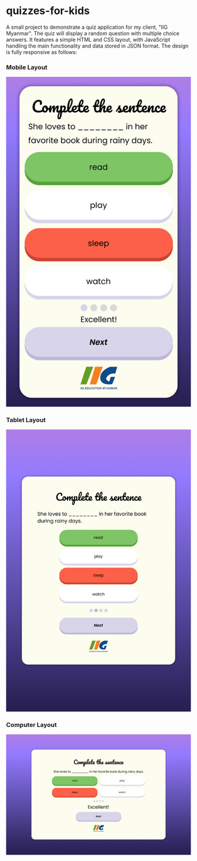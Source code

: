 # quizzes-for-kids
A small project to demonstrate a quiz application for my client, "IIG Myanmar". The quiz will display a random question with multiple choice answers. It features a simple HTML and CSS layout, with JavaScript handling the main functionality and data stored in JSON format. The design is fully responsive as follows:

### Mobile Layout
<img src="assets/img/mobile-layout.jpg" alt="mobile layout">

### Tablet Layout
<img src="assets/img/tablet-layout.jpg" alt="tablet layout">

### Computer Layout
<img src="assets/img/computer-layout.jpg" alt="computer layout">
